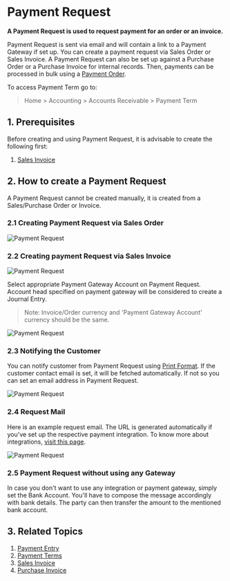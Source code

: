 <!-- add-breadcrumbs -->
# Payment Request

**A Payment Request is used to request payment for an order or an invoice.**

Payment Request is sent via email and will contain a link to a Payment Gateway if set up. You can create a payment request via Sales Order or Sales Invoice. A Payment Request can also be set up against a Purchase Order or a Purchase Invoice for internal records. Then, payments can be processed in bulk using a [Payment Order](/docs/user/manual/en/accounts/payment-order).

To access Payment Term go to:
> Home > Accounting > Accounts Receivable > Payment Term

## 1. Prerequisites
Before creating and using Payment Request, it is advisable to create the following first:

1. [Sales Invoice](/docs/user/manual/en/accounts/sales-invoice)

## 2. How to create a Payment Request
A Payment Request cannot be created manually, it is created from a Sales/Purchase Order or Invoice.

### 2.1 Creating Payment Request via Sales Order
<img class="screenshot" alt="Payment Request" src="{{docs_base_url}}/assets/img/accounts/pr-from-so.png">

### 2.2 Creating payment Request via Sales Invoice
<img class="screenshot" alt="Payment Request" src="{{docs_base_url}}/assets/img/accounts/pr-from-si.png">

Select appropriate Payment Gateway Account on Payment Request. Account head specified on payment gateway will 
be considered to create a Journal Entry.

> Note: Invoice/Order currency and 'Payment Gateway Account' currency should be the same.

<img class="screenshot" alt="Payment Request" src="{{docs_base_url}}/assets/img/accounts/pr-details-1.png">

### 2.3 Notifying the Customer
You can notify customer from Payment Request using [Print Format](/docs/user/manual/en/setting-up/print/print-format). If the customer contact email is set, it will be fetched automatically. If not so you can set an email address in Payment Request. 

<img class="screenshot" alt="Payment Request" src="{{docs_base_url}}/assets/img/accounts/pr-details-2.png">

### 2.4 Request Mail
Here is an example request email. The URL is generated automatically if you've set up the respective payment integration. To know more about integrations, [visit this page](/docs/user/manual/en/erpnext_integration).

<img class="screenshot" alt="Payment Request" src="{{docs_base_url}}/assets/img/accounts/pr-email.png">

### 2.5 Payment Request without using any Gateway

In case you don't want to use any integration or payment gateway, simply set the Bank Account. You'll have to compose the message accordingly with bank details. The party can then transfer the amount to the mentioned bank account.

## 3. Related Topics
1. [Payment Entry](/docs/user/manual/en/accounts/payment-entry)
1. [Payment Terms](/docs/user/manual/en/accounts/payment-terms)
1. [Sales Invoice](/docs/user/manual/en/accounts/sales-invoice)
1. [Purchase Invoice](/docs/user/manual/en/accounts/purchase-invoice)